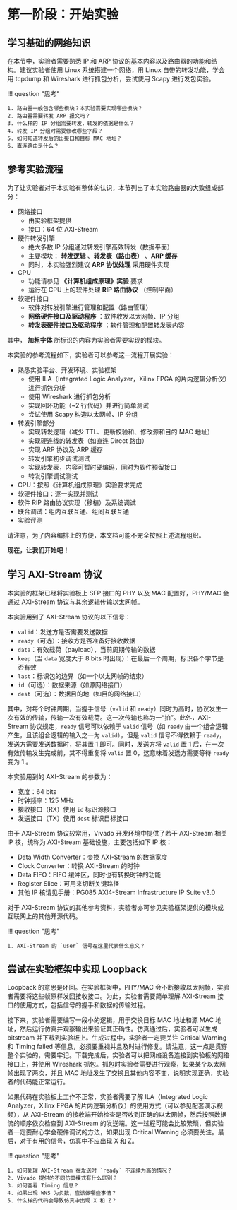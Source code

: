 # 第一阶段：开始实验

## 学习基础的网络知识

在本节中，实验者需要熟悉 IP 和 ARP 协议的基本内容以及路由器的功能和结构。建议实验者使用 Linux 系统搭建一个网络，用 Linux 自带的转发功能，学会用 tcpdump 和 Wireshark 进行抓包分析，尝试使用 Scapy 进行发包实验。

!!! question "思考"

    1. 路由器一般包含哪些模块？本实验需要实现哪些模块？
    2. 路由器需要转发 ARP 报文吗？
    3. 什么样的 IP 分组需要转发，转发的依据是什么？
    4. 转发 IP 分组时需要修改哪些字段？
    5. 如何知道转发后的出接口和目标 MAC 地址？
    6. 直连路由是什么？

## 参考实验流程

为了让实验者对于本实验有整体的认识，本节列出了本实验路由器的大致组成部分：

* 网络接口
  * 由实验框架提供
  * 接口：64 位 AXI-Stream
* 硬件转发引擎
  * 绝大多数 IP 分组通过转发引擎高效转发（数据平面）
  * 主要模块： **转发逻辑** 、**转发表（路由表）**  、**ARP 缓存**
  * 同时，本实验强烈建议 **ARP 协议处理** 采用硬件实现
* CPU
  * 功能请参见 **《计算机组成原理》实验** 要求
  * 运行在 CPU 上的软件处理 **RIP 路由协议** （控制平面）
* 软硬件接口
  * 软件对转发引擎进行管理和配置（路由管理）
  * **网络硬件接口及驱动程序** ：软件收发以太网帧、IP 分组
  * **转发表硬件接口及驱动程序** ：软件管理和配置转发表内容

其中， **加粗字体**  所标识的内容为实验者需要实现的模块。

本实验的参考流程如下，实验者可以参考这一流程开展实验：

* 熟悉实验平台、开发环境、实验框架
  * 使用 ILA（Integrated Logic Analyzer，Xilinx FPGA 的片内逻辑分析仪）进行抓包分析
  * 使用 Wireshark 进行抓包分析
  * 实现回环功能（~2 行代码）并进行简单测试
  * 尝试使用 Scapy 构造以太网帧、IP 分组
* 转发引擎部分
  * 实现转发逻辑（减少 TTL、更新校验和、修改源和目的 MAC 地址）
  * 实现硬连线的转发表（如直连 Direct 路由）
  * 实现 ARP 协议及 ARP 缓存
  * 转发引擎初步调试测试
  * 实现转发表，内容可暂时硬编码，同时为软件预留接口
  * 转发引擎调试测试
* CPU：按照《计算机组成原理》实验要求完成
* 软硬件接口：逐一实现并测试
* 软件 RIP 路由协议实现（移植）及系统调试
* 联合调试：组内互联互通、组间互联互通
* 实验评测

请注意，为了内容编排上的方便，本文档可能不完全按照上述流程组织。

**现在，让我们开始吧！**

## 学习 AXI-Stream 协议

本实验的框架已经将实验板上 SFP 接口的 PHY 以及 MAC 配置好，PHY/MAC 会通过 AXI-Stream 协议与其余逻辑传输以太网帧。

本实验用到了 AXI-Stream 协议的以下信号：

* `valid`：发送方是否需要发送数据
* `ready`（可选）：接收方是否准备好接收数据
* `data`：有效载荷（payload），当前周期传输的数据
* `keep`（当 `data` 宽度大于 8 bits 时出现）：在最后一个周期，标识各个字节是否有效
* `last`：标识包的边界（如一个以太网帧的结束）
* `id`（可选）：数据来源（如源网络接口）
* `dest`（可选）：数据目的地（如目的网络接口）

其中，对每个时钟周期，当握手信号（`valid` 和 `ready`）同时为高时，协议发生一次有效的传输，传输一次有效载荷。这一次传输也称为一“拍”。此外，AXI-Stream 协议规定，`ready` 信号可以依赖于 `valid` 信号（如 `ready` 由一个组合逻辑产生，且该组合逻辑的输入之一为 `valid`），但是 `valid` 信号不得依赖于 `ready`，发送方需要发送数据时，将其置 1 即可。同时，发送方将 `valid` 置 1 后，在一次有效传输发生完成前，其不得重复将 `valid` 置 0，这意味着发送方需要等待 `ready` 变为 1 。

本实验用到的 AXI-Stream 的参数为：

* 宽度：64 bits
* 时钟频率：125 MHz
* 接收接口（RX）使用 `id` 标识源接口
* 发送接口（TX）使用 `dest` 标识目标接口

由于 AXI-Stream 协议较常用，Vivado 开发环境中提供了若干 AXI-Stream 相关 IP 核，统称为 AXI-Stream 基础设施，主要包括如下 IP 核：

* Data Width Converter：变换 AXI-Stream 的数据宽度
* Clock Converter：转换 AXI-Stream 的时钟
* Data FIFO：FIFO 缓冲区，同时也有转换时钟的功能
* Register Slice：可用来切断关键路径
* 其他 IP 核请见手册：PG085 AXI4-Stream Infrastructure IP Suite v3.0

对于 AXI-Stream 协议的其他参考资料，实验者亦可参见实验框架提供的模块或互联网上的其他开源代码。

!!! question "思考"

    1. AXI-Stream 的 `user` 信号在这里代表什么意义？

## 尝试在实验框架中实现 Loopback

Loopback 的意思是环回。在实验框架中，PHY/MAC 会不断接收以太网帧，实验者需要将这些帧原样发回接收接口。为此，实验者需要简单理解 AXI-Stream 接口的使用方式，包括信号的握手和数据的传输过程。

接下来，实验者需要编写一段小的逻辑，用于交换目标 MAC 地址和源 MAC 地址，然后运行仿真并观察输出来验证其正确性。仿真通过后，实验者可以生成 bitstream 并下载到实验板上。生成过程中，实验者一定要关注 Critical Warning 和 Timing failed 等信息，必须要重视并且及时进行修复。请注意，这一点是贯穿整个实验的，需要牢记。下载完成后，实验者可以把网络设备连接到实验板的网络接口上，并使用 Wireshark 抓包。抓包时实验者需要进行观察，如果某个以太网帧出现了两次，并且 MAC 地址发生了交换且其他内容不变，说明实现正确，实验者的代码能正常运行。

如果代码在实验板上工作不正常，实验者需要了解 ILA（Integrated Logic Analyzer，Xilinx FPGA 的片内逻辑分析仪）的使用方式（可以参见配套演示视频），从 AXI-Stream 的接收端开始检查是否收到正确的以太网帧，然后按照数据流的顺序依次检查到 AXI-Stream 的发送端。这一过程可能会比较繁琐，但实验者一定要耐心学会硬件调试的方法，如果出现 Critical Warning 必须要关注。最后，对于有用的信号，仿真中不应出现 X 和 Z。

!!! question "思考"

    1. 如何处理 AXI-Stream 在发送时 `ready` 不连续为高的情况？
    2. Vivado 提供的不同仿真模式有什么区别？
    3. 如何查看 Timing 信息？
    4. 如果出现 WNS 为负数，应该做哪些事情？
    5. 什么样的代码会导致仿真中出现 X 和 Z？
